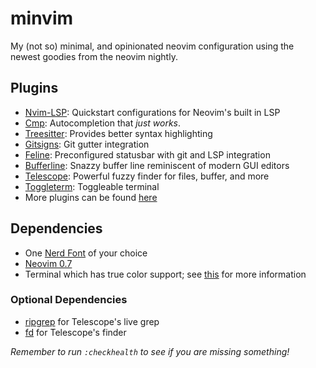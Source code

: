 # minvim

My (not so) minimal, and opinionated neovim configuration using the newest
goodies from the neovim nightly.

## Plugins

- [Nvim-LSP](https://github.com/neovim/nvim-lspconfig): Quickstart configurations for Neovim's built in LSP
- [Cmp](https://github.com/hrsh7th/nvim-cmp): Autocompletion that *just works*.
- [Treesitter](https://github.com/nvim-treesitter/nvim-treesitter): Provides better syntax highlighting
- [Gitsigns](https://github.com/lewis6991/gitsigns.nvim): Git gutter integration
- [Feline](https://github.com/feline-nvim/feline.nvim): Preconfigured statusbar with git and LSP integration
- [Bufferline](https://github.com/akinsho/bufferline.nvim): Snazzy buffer line reminiscent of modern GUI editors
- [Telescope](https://github.com/nvim-telescope/telescope.nvim): Powerful fuzzy finder for files, buffer, and more
- [Toggleterm](https://github.com/akinsho/toggleterm.nvim): Toggleable terminal
- More plugins can be found [here](lua/core/plugins.lua)

## Dependencies

- One [Nerd Font](https://www.nerdfonts.com/font-downloads) of your choice
- [Neovim 0.7](https://github.com/neovim/neovim/wiki/Installing-Neovim)
- Terminal which has true color support; see [this](https://github.com/termstandard/colors) for more information

### Optional Dependencies

- [ripgrep](https://github.com/BurntSushi/ripgrep) for Telescope's live grep
- [fd](https://github.com/sharkdp/fd) for Telescope's finder

*Remember to run `:checkhealth` to see if you are missing something!*
